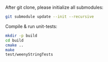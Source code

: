 After git clone, please initialize all submodules:
```sh
git submodule update --init --recursive
```

Compile & run unit-tests:

```sh
mkdir -p build
cd build
cmake ..
make
test/weenyStringTests
```
